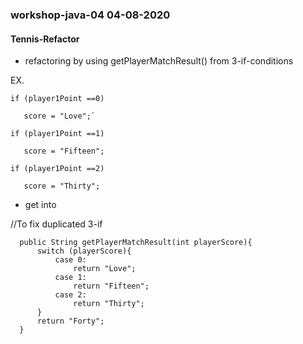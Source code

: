 ### workshop-java-04 04-08-2020
#### Tennis-Refactor
 * refactoring by using getPlayerMatchResult() from 3-if-conditions
 
 EX.

  ```
  if (player1Point ==0)
  
     score = "Love";`

  if (player1Point ==1)
  
     score = "Fifteen";

  if (player1Point ==2)
  
     score = "Thirty";
   ```
    
  * get into
 
 //To fix duplicated 3-if
 
      public String getPlayerMatchResult(int playerScore){
          switch (playerScore){
              case 0:
                  return "Love"; 
              case 1:
                  return "Fifteen";  
              case 2:
                  return "Thirty";
          }
          return "Forty";
      }
      


